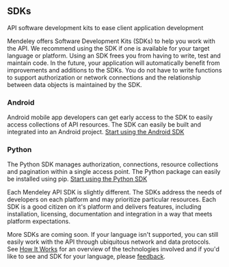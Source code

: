 ## SDKs
API software development kits to ease client application development

Mendeley offers Software Development Kits (SDKs) to help you work with the API. We recommend using the SDK if one is available for your target language or platform. Using an SDK frees you from having to write, test and maintain code. In the future, your application will automatically benefit from improvements and additions to the SDKs. You do not have to write functions to support authorization or network connections and the relationship between data objects is maintained by the SDK. 

### Android
Android mobile app developers can get early access to the SDK to easily access collections of API resources. The SDK can easily be built and integrated into an Android project. [Start using the Android SDK](https://github.com/Mendeley/mendeley-android-sdks) 

### Python
The Python SDK manages authorization, connections, resource collections and pagination within a single access point. The Python package can easily be installed using pip. [Start using the Python SDK](https://github.com/Mendeley/mendeley-python-sdk) 

Each Mendeley API SDK is slightly different. The SDKs address the needs of developers on each platform and may prioritize particular resources. Each SDK is a good citizen on it's platform and delivers features, including installation, licensing, documentation and integration in a way that meets platform expectations.

More SDKs are coming soon. If your language isn't supported, you can still easily work with the API through ubiquitous network and data protocols. See [How It Works](../overview/how_it_works.html) for an overview of the technologies involved and if you'd like to see and SDK for your language, please [feedback](/support.html).